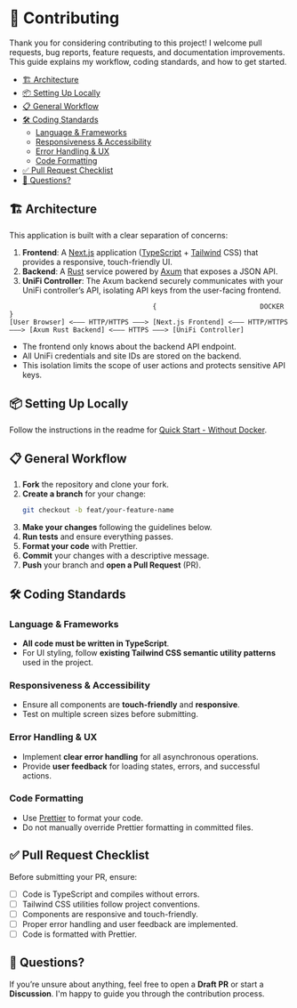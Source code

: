 # 🤝 Contributing

Thank you for considering contributing to this project!
I welcome pull requests, bug reports, feature requests, and documentation improvements.
This guide explains my workflow, coding standards, and how to get started.

<!-- vim-markdown-toc GFM -->

- [🏗 Architecture](#-architecture)
- [📦 Setting Up Locally](#-setting-up-locally)
- [📋 General Workflow](#-general-workflow)
- [🛠 Coding Standards](#-coding-standards)
  - [Language & Frameworks](#language--frameworks)
  - [Responsiveness & Accessibility](#responsiveness--accessibility)
  - [Error Handling & UX](#error-handling--ux)
  - [Code Formatting](#code-formatting)
- [✅ Pull Request Checklist](#-pull-request-checklist)
- [💬 Questions?](#-questions)

<!-- vim-markdown-toc -->

## 🏗 Architecture

This application is built with a clear separation of concerns:

1. **Frontend**: A [Next.js](https://github.com/vercel/next.js/) application ([TypeScript](https://github.com/microsoft/TypeScript) + [Tailwind](https://github.com/tailwindlabs/tailwindcss) CSS) that provides a responsive, touch-friendly UI.
2. **Backend**: A [Rust](https://github.com/rust-lang/rust) service powered by [Axum](https://github.com/tokio-rs/axum) that exposes a JSON API.
3. **UniFi Controller**: The Axum backend securely communicates with your UniFi controller’s API, isolating API keys from the user-facing frontend.

```text
                                    {                          DOCKER                         }
[User Browser] <––– HTTP/HTTPS –––> [Next.js Frontend] <––– HTTP/HTTPS –––> [Axum Rust Backend] <––– HTTPS –––> [UniFi Controller]
```

- The frontend only knows about the backend API endpoint.
- All UniFi credentials and site IDs are stored on the backend.
- This isolation limits the scope of user actions and protects sensitive API keys.

## 📦 Setting Up Locally

Follow the instructions in the readme for [Quick Start - Without Docker](https://github.com/etiennecollin/unifi-voucher-manager#without-docker).

## 📋 General Workflow

1. **Fork** the repository and clone your fork.
2. **Create a branch** for your change:
   ```bash
   git checkout -b feat/your-feature-name
   ```
3. **Make your changes** following the guidelines below.
4. **Run tests** and ensure everything passes.
5. **Format your code** with Prettier.
6. **Commit** your changes with a descriptive message.
7. **Push** your branch and **open a Pull Request** (PR).

## 🛠 Coding Standards

### Language & Frameworks

- **All code must be written in TypeScript**.
- For UI styling, follow **existing Tailwind CSS semantic utility patterns** used in the project.

### Responsiveness & Accessibility

- Ensure all components are **touch-friendly** and **responsive**.
- Test on multiple screen sizes before submitting.

### Error Handling & UX

- Implement **clear error handling** for all asynchronous operations.
- Provide **user feedback** for loading states, errors, and successful actions.

### Code Formatting

- Use [Prettier](https://github.com/prettier/prettier) to format your code.
- Do not manually override Prettier formatting in committed files.

## ✅ Pull Request Checklist

Before submitting your PR, ensure:

- [ ] Code is TypeScript and compiles without errors.
- [ ] Tailwind CSS utilities follow project conventions.
- [ ] Components are responsive and touch-friendly.
- [ ] Proper error handling and user feedback are implemented.
- [ ] Code is formatted with Prettier.

## 💬 Questions?

If you’re unsure about anything, feel free to open a **Draft PR** or start a **Discussion**.
I'm happy to guide you through the contribution process.
